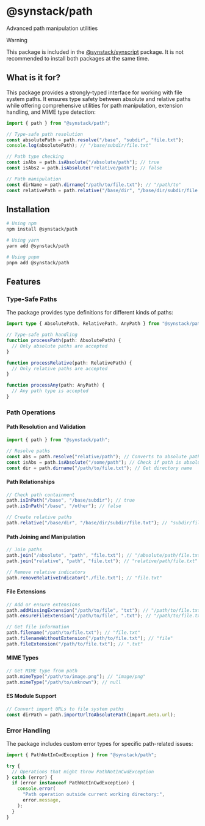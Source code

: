 # @synstack/path

Advanced path manipulation utilities

> [!WARNING]
> This package is included in the [@synstack/synscript](../synscript/README.md) package. It is not recommended to install both packages at the same time.

## What is it for?

This package provides a strongly-typed interface for working with file system paths. It ensures type safety between absolute and relative paths while offering comprehensive utilities for path manipulation, extension handling, and MIME type detection:

```typescript
import { path } from "@synstack/path";

// Type-safe path resolution
const absolutePath = path.resolve("/base", "subdir", "file.txt");
console.log(absolutePath); // "/base/subdir/file.txt"

// Path type checking
const isAbs = path.isAbsolute("/absolute/path"); // true
const isAbs2 = path.isAbsolute("relative/path"); // false

// Path manipulation
const dirName = path.dirname("/path/to/file.txt"); // "/path/to"
const relativePath = path.relative("/base/dir", "/base/dir/subdir/file.txt"); // "subdir/file.txt"
```

## Installation

```bash
# Using npm
npm install @synstack/path

# Using yarn
yarn add @synstack/path

# Using pnpm
pnpm add @synstack/path
```

## Features

### Type-Safe Paths

The package provides type definitions for different kinds of paths:

```typescript
import type { AbsolutePath, RelativePath, AnyPath } from "@synstack/path";

// Type-safe path handling
function processPath(path: AbsolutePath) {
  // Only absolute paths are accepted
}

function processRelative(path: RelativePath) {
  // Only relative paths are accepted
}

function processAny(path: AnyPath) {
  // Any path type is accepted
}
```

### Path Operations

#### Path Resolution and Validation

```typescript
import { path } from "@synstack/path";

// Resolve paths
const abs = path.resolve("relative/path"); // Converts to absolute path
const isAbs = path.isAbsolute("/some/path"); // Check if path is absolute
const dir = path.dirname("/path/to/file.txt"); // Get directory name
```

#### Path Relationships

```typescript
// Check path containment
path.isInPath("/base", "/base/subdir"); // true
path.isInPath("/base", "/other"); // false

// Create relative paths
path.relative("/base/dir", "/base/dir/subdir/file.txt"); // "subdir/file.txt"
```

#### Path Joining and Manipulation

```typescript
// Join paths
path.join("/absolute", "path", "file.txt"); // "/absolute/path/file.txt"
path.join("relative", "path", "file.txt"); // "relative/path/file.txt"

// Remove relative indicators
path.removeRelativeIndicator("./file.txt"); // "file.txt"
```

#### File Extensions

```typescript
// Add or ensure extensions
path.addMissingExtension("/path/to/file", "txt"); // "/path/to/file.txt"
path.ensureFileExtension("/path/to/file", ".txt"); // "/path/to/file.txt"

// Get file information
path.filename("/path/to/file.txt"); // "file.txt"
path.filenameWithoutExtension("/path/to/file.txt"); // "file"
path.fileExtension("/path/to/file.txt"); // ".txt"
```

#### MIME Types

```typescript
// Get MIME type from path
path.mimeType("/path/to/image.png"); // "image/png"
path.mimeType("/path/to/unknown"); // null
```

#### ES Module Support

```typescript
// Convert import URLs to file system paths
const dirPath = path.importUrlToAbsolutePath(import.meta.url);
```

### Error Handling

The package includes custom error types for specific path-related issues:

```typescript
import { PathNotInCwdException } from "@synstack/path";

try {
  // Operations that might throw PathNotInCwdException
} catch (error) {
  if (error instanceof PathNotInCwdException) {
    console.error(
      "Path operation outside current working directory:",
      error.message,
    );
  }
}
```